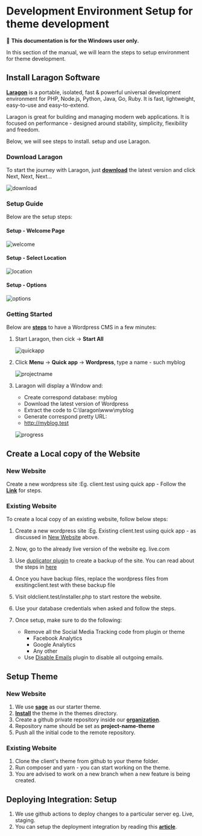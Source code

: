 #   **Development Environment Setup for theme development**

:pencil: **This documentation is for the Windows user only.**

In this section of the manual, we will learn the steps to setup environment for theme development.

##  **Install Laragon Software**

<a href= "https://laragon.org/" target= "_blank">**Laragon**</a> is a portable, isolated, fast & powerful universal development environment for PHP, Node.js, Python, Java, Go, Ruby. It is fast, lightweight, easy-to-use and easy-to-extend.

Laragon is great for building and managing modern web applications. It is focused on performance - designed around stability, simplicity, flexibility and freedom.

Below, we will see steps to install. setup and use Laragon.

### **Download Laragon**

To start the journey with Laragon, just <a href= "https://laragon.org/download/" target= "_blank">**download**</a> the latest version and click Next, Next, Next...

![download](images\Theme-Development\download.jpg)

### **Setup Guide**

Below are the setup steps:

#### **Setup - Welcome Page**

![welcome](images\Theme-Development\welcome.jpg)

#### **Setup - Select Location**

![location](images\Theme-Development\location.jpg)

#### **Setup - Options**

![options](images\Theme-Development\options.jpg)

### **Getting Started**

Below are <a href= "https://laragon.org/docs/quick-start.html" target= "_blank">**steps**</a> to have a Wordpress CMS in a few minutes:

1.  Start Laragon, then cick -> **Start All**

    ![quickapp](images\Theme-Development\quickapp.jpg)

2.  Click **Menu** -> **Quick app** -> **Wordpress**, type a name - such myblog

    ![projectname](images\Theme-Development\projectname.jpg)

3.  Laragon will display a Window and:

    * Create correspond database: myblog
    * Download the latest version of Wordpress
    * Extract the code to C:\laragon\www\myblog
    * Generate correspond pretty URL:
    * http://myblog.test

    ![progress](images\Theme-Development\progress.jpg)

##  **Create a Local copy of the Website**

### **New Website**

Create a new wordpress site :Eg. client.test using quick app - Follow the <a href= "https://laragon.org/docs/quick-app.html" target= "_blank">**Link**</a> for steps.

### **Existing Website**

To create a local copy of an existing website, follow below steps:

1.  Create a new wordpress site :Eg. Existing client.test using quick app - as discussed in [New Website](#new-website) above.
2.  Now, go to the already live version of the website eg. live.com
3.  Use [duplicator plugin](https://wordpress.org/plugins/duplicator/) to create a backup of the site. You can read about the steps in [here](https://www.wpkube.com/move-backup-website-wordpress-duplicator-plugin/
) 
4.  Once you have backup files, replace the wordpress files from exsitingclient.test with these backup file
5.  Visit oldclient.test/installer.php to start restore the website.
6.  Use your database credentials when asked and follow the steps.
7.  Once setup, make sure to do the following:

    -   Remove all the Social Media Tracking code from plugin or theme
        * Facebook Analytics
        * Google Analytics
        * Any other
    -   Use [Disable Emails](https://wordpress.org/plugins/disable-emails/) plugin to disable all outgoing emails.

## **Setup Theme**

### **New Website**

1.  We use <a href= "https://roots.io/sage/" target= "_blank">**sage**</a> as our starter theme.
2.  <a href= "https://roots.io/docs/sage/9.x/installation/" target= "_blank">**Install**</a> the theme in the themes directory.
3.  Create a github private repository inside our <a href= "https://github.com/Krenovate-Solutions-Pvt-Ltd" target= "_blank">**organization**</a>. 
4.  Repository name should be set as **project-name-theme**
5.  Push all the initial code to the remote repository.

### **Existing Website**

1.  Clone the client's theme from github to your theme folder.
2.  Run composer and yarn - you can start working on the theme.
3.  You are advised to work on a new branch when a new feature is being created.

##  **Deploying Integration: Setup**

1.  We use github actions to deploy changes to a particular server eg. Live, staging.
2.  You can setup the deployment integration by reading this <a href= "https://bhanusingh.in/deploying-sagewordpress-starter-theme-to-your-host-using-github-actions" target= "_blank">**article**</a>.














